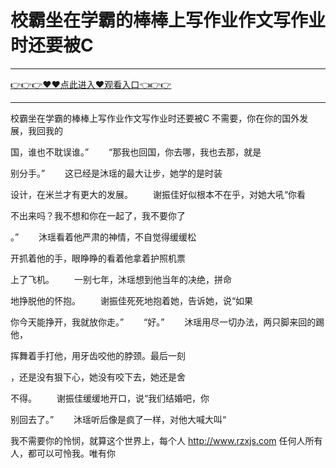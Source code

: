 # 校霸坐在学霸的棒棒上写作业作文写作业时还要被C

<hr/><a href="https://github.com/sikiuc/genj/issues/1">👉👉👉♥♥点此进入♥观看入口👈👉👉</a><hr/>

校霸坐在学霸的棒棒上写作业作文写作业时还要被C
不需要，你在你的国外发展，我回我的

国，谁也不耽误谁。”
　　“那我也回国，你去哪，我也去那，就是

别分手。”
　　这已经是沐瑶的最大让步，她学的是时装

设计，在米兰才有更大的发展。
　　谢振佳好似根本不在乎，对她大吼“你看

不出来吗？我不想和你在一起了，我不要你了

。”
　　沐瑶看着他严肃的神情，不自觉得缓缓松

开抓着他的手，眼睁睁的看着他拿着护照机票

上了飞机。
　　一别七年，沐瑶想到他当年的决绝，拼命

地挣脱他的怀抱。
　　谢振佳死死地抱着她，告诉她，说“如果

你今天能挣开，我就放你走。”
　　“好。”
　　沐瑶用尽一切办法，两只脚来回的踢他，

挥舞着手打他，用牙齿咬他的脖颈。最后一刻

，还是没有狠下心，她没有咬下去，她还是舍

不得。
　　谢振佳缓缓地开口，说“我们结婚吧，你

别回去了。”
　　沐瑶听后像是疯了一样，对他大喊大叫“

我不需要你的怜悯，就算这个世界上，每个人
http://www.rzxjs.com
任何人所有人，都可以可怜我。唯有你
